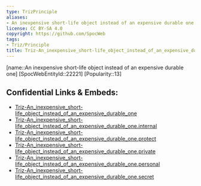 ```yaml
---
type: TrizPrinciple
aliases:
- An inexpensive short-life object instead of an expensive durable one
license: CC BY-SA 4.0
copyright: https://github.com/SpocWeb
tags: 
- Triz/Principle
title: Triz-An_inexpensive_short-life_object_instead_of_an_expensive_durable_one
---
```

[name::An inexpensive short-life object instead of an expensive durable one]
[SpocWebEntityId::22221]
[Popularity::13]



## Confidential Links & Embeds: 
- [Triz-An_inexpensive_short-life_object_instead_of_an_expensive_durable_one](../../../../_public/tech/Triz/Principle/Triz-An_inexpensive_short-life_object_instead_of_an_expensive_durable_one.md) 
- [Triz-An_inexpensive_short-life_object_instead_of_an_expensive_durable_one.internal](../../../../_internal/tech/Triz/Principle/Triz-An_inexpensive_short-life_object_instead_of_an_expensive_durable_one.internal.md) 
- [Triz-An_inexpensive_short-life_object_instead_of_an_expensive_durable_one.protect](../../../../_protect/tech/Triz/Principle/Triz-An_inexpensive_short-life_object_instead_of_an_expensive_durable_one.protect.md) 
- [Triz-An_inexpensive_short-life_object_instead_of_an_expensive_durable_one.private](../../../../_private/tech/Triz/Principle/Triz-An_inexpensive_short-life_object_instead_of_an_expensive_durable_one.private.md) 
- [Triz-An_inexpensive_short-life_object_instead_of_an_expensive_durable_one.personal](../../../../_personal/tech/Triz/Principle/Triz-An_inexpensive_short-life_object_instead_of_an_expensive_durable_one.personal.md) 
- [Triz-An_inexpensive_short-life_object_instead_of_an_expensive_durable_one.secret](../../../../_secret/tech/Triz/Principle/Triz-An_inexpensive_short-life_object_instead_of_an_expensive_durable_one.secret.md) 
